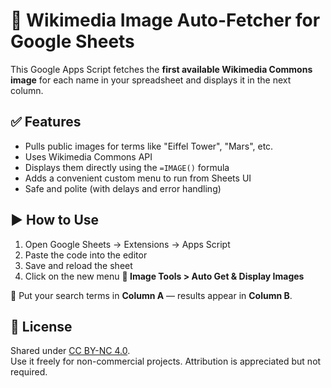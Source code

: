 # 📸 Wikimedia Image Auto-Fetcher for Google Sheets

This Google Apps Script fetches the **first available Wikimedia Commons image** for each name in your spreadsheet and displays it in the next column.

## ✅ Features

- Pulls public images for terms like "Eiffel Tower", "Mars", etc.
- Uses Wikimedia Commons API
- Displays them directly using the `=IMAGE()` formula
- Adds a convenient custom menu to run from Sheets UI
- Safe and polite (with delays and error handling)

## ▶️ How to Use

1. Open Google Sheets → Extensions → Apps Script
2. Paste the code into the editor
3. Save and reload the sheet
4. Click on the new menu **📸 Image Tools > Auto Get & Display Images**

📌 Put your search terms in **Column A** — results appear in **Column B**.

## 🔐 License

Shared under [CC BY-NC 4.0](https://creativecommons.org/licenses/by-nc/4.0/).  
Use it freely for non-commercial projects. Attribution is appreciated but not required.
